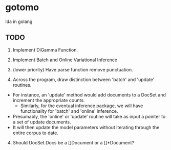 gotomo
======
lda in golang

## TODO
1. Implement DiGamma Function.
2. Implement Batch and Online Variational Inference
3. (lower priority) Have parse function remove punctuation. 

3. Across the program, draw distinction between 'batch' and 'update' routines.
  * For instance, an 'update' method would add documents to a DocSet and increment the appropriate counts.
	* Similarly, for the eventual inference package, we will have functionality for 'batch' and 'online' inference.
  * Presumably, the 'online' or 'update' routine will take as input a pointer to a set of update documents.
  * It will then update the model parameters without iterating through the entire corpus to date. 

4. Should DocSet.Docs be a []Document or a []*Document?